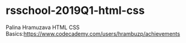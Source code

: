 # rsschool-2019Q1-html-css
Palina Hramuzava
HTML CSS Basics:https://www.codecademy.com/users/hrambuzp/achievements
